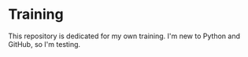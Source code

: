 # Training
This repository is dedicated for my own training.
I'm new to Python and GitHub, so I'm testing.
